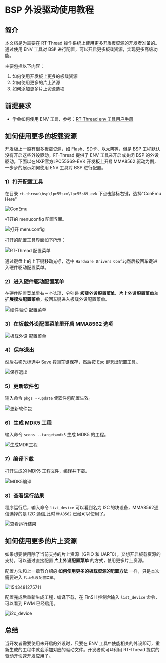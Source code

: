 # BSP 外设驱动使用教程

## 简介

本文档是为需要在 RT-Thread 操作系统上使用更多开发板资源的开发者准备的。通过使用 ENV 工具对 BSP 进行配置，可以开启更多板载资源，实现更多高级功能。

主要包括以下内容：

1. 如何使用开发板上更多的板载资源
2. 如何使用更多的片上资源
3. 如何添加更多片上资源选项

## 前提要求

- 学会如何使用 ENV 工具，参考：[RT-Thread env 工具用户手册](https://www.rt-thread.org/document/site/rtthread-development-guide/rtthread-tool-manual/env/env-user-manual/)

## 如何使用更多的板载资源

开发板上一般有很多板载资源，如 Flash、SD卡、以太网等，但是 BSP 工程默认没有开启这些外设驱动。RT-Thread 提供了 ENV 工具来开启或关闭 BSP 的外设驱动。下面以在NXP官方LPC55S69-EVK 开发板上开启 MMA8562 驱动为例，一步步的展示如何使用 ENV 工具对 BSP 进行配置。

### 1）打开配置工具

在目录 `rt-thread\bsp\lpc55sxx\lpc55s69_evk` 下点击鼠标右键，选择"ConEmu Here"

![ConEmu](figures/menuconfig_ConEmu.png)

打开的 menuconfig 配置界面。

![打开 menuconfig](figures/menuconfig_lpc5500.png)

打开的配置工具界面如下所示：

![RT-Thread 配置菜单](figures/config1.png)

通过键盘上的上下键移动光标，选中 `Hardware Drivers Config`然后按回车键进入硬件驱动配置菜单。

### 2）进入硬件驱动配置菜单

在硬件配置菜单里有三个选项，分别是 **板载外设配置菜单**、**片上外设配置菜单**和**扩展模块配置菜单**，按回车键进入板载外设配置菜单。

![硬件驱动 配置菜单](figures/config2.png)

### 3）在板载外设配置菜单里开启 MMA8562 选项

![板载外设 配置菜单](figures/mma8562.png)

### 4）保存退出

然后右移光标选中 Save 按回车键保存，然后按 Esc 键退出配置工具。

![保存退出](figures/save.png)

### 5）更新软件包

输入命令 `pkgs --update` 使软件包配置生效。

![更新软件包](figures/update.png)

### 6）生成 MDK5 工程

输入命令 `scons --target=mdk5` 生成 MDK5 的工程。

![生成MDK工程](figures/scons_mdk5.png)

### 7）编译下载

打开生成的 MDK5 工程文件，编译并下载。

![MDK5编译](figures/compile_mdk.png)

### 8）查看运行结果

程序运行后，输入命令 `list_device` 可以看到名为 I2C 的块设备，MMA8562通信选择的是 I2C 通信,此时 `MMA8562` 已经可以使用了。

![查看运行结果](figures/i2c_device1.png)

## 如何使用更多的片上资源

如果想要使用除了当前支持的片上资源（GPIO 和 UART0），又想开启板载资源的支持，可以通过直接配置 **片上外设配置菜单** 的方式，使用更多片上资源。

配置方法和上一章节介绍的 **如何使用更多的板载资源的配置方法** 一样，只是本次需要进入 `片上外设配置菜单`。

![1543481275711](figures/on_chip_config.png)

配置完成后重新生成工程，编译下载，在 FinSH 控制台输入 `list_device` 命令，可以看到 PWM 已经启用。

![i2c_device](figures/uart_device.png)

## 总结

当开发者需要使用未开启的外设时，只要在 ENV 工具中使能相关的外设即可，重新生成的工程中就会添加对应的驱动文件。开发者就可以利用 RT-Thread 提供的驱动开快速开发应用了。